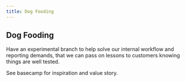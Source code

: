 ```yaml
---
title: Dog Fooding
---
```


## Dog Fooding

Have an experimental branch to help solve our internal workflow and reporting demands, that we can pass on lessons to customers knowing things are well tested.

See basecamp for inspiration and value story.
